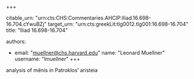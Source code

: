 +++


citable_urn: "urn:cts:CHS:Commentaries.AHCIP:Iliad.16.698-16.704.cYwuBZj"
target_urn: "urn:cts:greekLit:tlg0012.tlg001:16.698-16.704"
title: "Iliad 16.698-16.704"

authors:
- email: "muellner@chs.harvard.edu"
  name: "Leonard Muellner"
  username: "lmuellner"
+++

<p>analysis of mēnis in Patroklos’ aristeia</p>